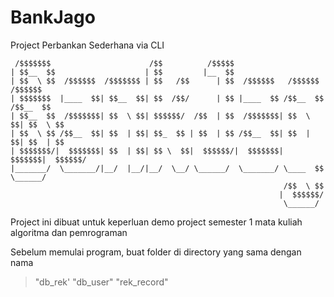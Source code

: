 # BankJago
Project Perbankan Sederhana via CLI

```
 /$$$$$$$                      /$$          /$$$$$                              
| $$__  $$                    | $$         |__  $$                              
| $$  \ $$  /$$$$$$  /$$$$$$$ | $$   /$$      | $$  /$$$$$$   /$$$$$$   /$$$$$$ 
| $$$$$$$  |____  $$| $$__  $$| $$  /$$/      | $$ |____  $$ /$$__  $$ /$$__  $$
| $$__  $$  /$$$$$$$| $$  \ $$| $$$$$$/  /$$  | $$  /$$$$$$$| $$  \ $$| $$  \ $$
| $$  \ $$ /$$__  $$| $$  | $$| $$_  $$ | $$  | $$ /$$__  $$| $$  | $$| $$  | $$
| $$$$$$$/|  $$$$$$$| $$  | $$| $$ \  $$|  $$$$$$/|  $$$$$$$|  $$$$$$$|  $$$$$$/
|_______/  \_______/|__/  |__/|__/  \__/ \______/  \_______/ \____  $$ \______/ 
                                                             /$$  \ $$          
                                                            |  $$$$$$/          
                                                             \______/           
```

Project ini dibuat untuk keperluan demo project semester 1 mata kuliah algoritma dan pemrograman


Sebelum memulai program, buat folder di directory yang sama dengan nama 
>    "db_rek' 
>    "db_user" 
>    "rek_record" 
